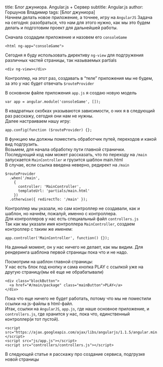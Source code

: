 title: Блог джуниора. Angular.js + Сервер subtitle: Angular.js author: Горшунов Владимир tags: [Блог джуниора]<br>
Начнем делать новое приложение, а точнее, игру на ```AngularJS```
Задача на сегодня: разобраться, что нам для этого нужно, как мы это будем делать и подготовим проект для дальнейшей работы.<!-- more -->

Сначала создадим приложение и назовем его ```consoleGame```

	<html ng-app="consoleGame">

Сегодня я буду использовать директиву ```ng-view``` для подгружения различных частей страницы, так называемых partials

	<div ng-view></div>

Контроллер, на этот раз, создавать в “теле” приложения мы не будем, за это у нас будет отвечать ```$routeProvider```

В основном файле приложения ```app.js``` я создаю новую модель

	var app = angular.module('consoleGame', []);

В квадратных скобках указываются зависимости, о них я в следующий раз расскажу, сегодня они нам не нужны.<br>
Далее настраиваем нашу игру:

	app.config(function ($routeProvider) {};

В функцию мы должны поместить обработчик путей, переходов и какой вид подгрузить.<br>
Возьмем, для начала обработку пути главной странички.<br>
Последующий код нам может рассказать, что по переходу на ```/main``` запускается ```MainController``` и грузится шаблон main.html <br>
В случае, если ссылка введена неверно, редирект на ```/main```

	$routeProvider
	  .when('/main',
	    {
	      controller: 'MainController',
	      templateUrl: 'partials/main.html'
	    })
	  .otherwise({ redirectTo: '/main' });

Контроллер мы указали, но сам контроллер не создавали, как и шаблон, но начнём, пожалуй, именно с контроллера.<br>
Для контроллеров у нас есть специальный файл ```controllers.js``` <br>
Так как мы указали имя контроллера ```MainController```, создаем контроллер с таким же именем:

	app.controller('MainController', function() {});

На данный момент, он у нас ничего не делает, как мы видим. Для рендеринга шаблона первой страницы пока что и не надо.

Посмотрим на шаблон главной страницы:<br>
У нас есть блок под кнопку и сама кнопка PLAY с ссылкой уже на другую страницу(мы её еще не обрабатывали)

	<div class="blockButton">
	  <a href="#/main/package" class="mainButton">PLAY</a>
	</div>

Пока что еще ничего не будет работать, потому что мы не поместили ссылки на js-файлы в html-файл.<br>
Итак, ссылки на ```AngularJS```, ```app.js```, где наше основное приложение, и ```controllers.js```, где хранится у нас, пока что, единственный контроллер(и тот пустой).

	<script src="https://ajax.googleapis.com/ajax/libs/angularjs/1.1.5/angular.min.js"></script>
	<script src="js/app.js"></script>
	<script src="controllers/controllers.js"></script>

В следующей статье я расскажу про создание сервиса, подгрузке новой страницы